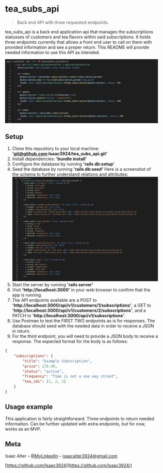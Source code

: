 # tea_subs_api
> Back end API with three requested endpoints.

tea_subs_api is a back end application api that manages the subscriptions statusses of customers and tea flavors within said subscriptions. It holds three endpoints currently that allows a front end user to call on them with provided information and see a proper return. This README will provide needed information to use this API as intended.

![](code_snippet.png)

## Setup

1. Clone this repository to your local machine: **'git@github.com:Isaac3924/tea_subs_api.git'**
2. Install dependencies: **'bundle install'**
3. Configure the database by running **'rails db:setup'**
4. Seed the database by running **'rails db:seed'** Here is a screenshot of the schema to further understand relations and attributes:
![](schema.png)
5. Start the server by running **'rails server'**
6. Visit **'http://localhost:3000'** in your web browser to confirm that the app is running.
7. The API endpoints available are a POST to **'http://localhost:3000/api/v1/customers/1/subscriptions'**, a GET to **'http://localhost:3000/api/v1/customers/2/subscriptions'**, and a PATCH to **'http://localhost:3000/api/v1/subscriptions'**. 
8. Use Postman to test the FIRST TWO endpoints as is for responses. The database should seed with the needed data in order to receive a JSON in return.
9. For the third endpoint, you will need to provide a JSON body to receive a response. The expected format for the body is as follows:
```json
{
    "subscriptions": {
        "title": "Example Subscription",
        "price": 178.99,
        "status": "active",
        "frequency": "Time is not a one way street",
        "tea_ids": [1, 2, 3]
    }
}
```

## Usage example

This application is fairly straightforward. Three endpoints to return needed information. Can be further updated with extra endpoints, but for now, works as an MVP.

## Meta

Isaac Alter – [@MyLinkedIn](https://www.linkedin.com/in/isaacalter/) – isaacalter3924@gmail.com

[https://github.com/Isaac3924](https://github.com/Isaac3924/)

